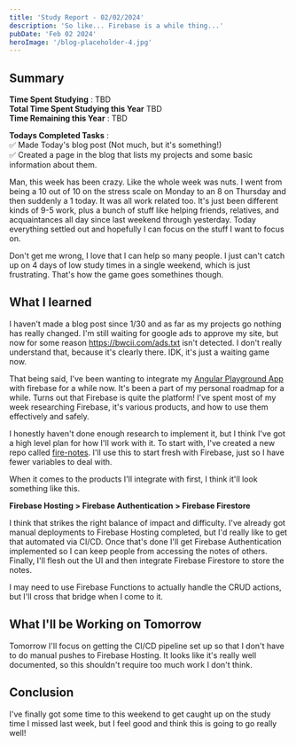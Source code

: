 ```yaml
---
title: 'Study Report - 02/02/2024'
description: 'So like... Firebase is a while thing...'
pubDate: 'Feb 02 2024'
heroImage: '/blog-placeholder-4.jpg'
---
```


## Summary
**Time Spent Studying** : TBD\
**Total Time Spent Studying this Year**  TBD \
**Time Remaining this Year** : TBD

**Todays Completed Tasks** : \
✅ Made Today's blog post (Not much, but it's something!) \
✅ Created a page in the blog that lists my projects and some basic information about them.


Man, this week has been crazy. Like the whole week was nuts. I went from being a 10 out of 10 on the stress scale on Monday to an 8 on Thursday and then suddenly a 1 today. It was all work related too. It's just been different kinds of 9-5 work, plus a bunch of stuff like helping friends, relatives, and acquaintances all day since last weekend through yesterday. Today everything settled out and hopefully I can focus on the stuff I want to focus on.

Don't get me wrong, I love that I can help so many people. I just can't catch up on 4 days of low study times in a single weekend, which is just frustrating. That's how the game goes somethines though.

## What I learned

I haven't made a blog post since 1/30 and as far as my projects go nothing has really changed. I'm still waiting for google ads to approve my site, but now for some reason https://bwcii.com/ads.txt isn't detected. I don't really understand that, because it's clearly there. IDK, it's just a waiting game now. 

That being said, I've been wanting to integrate my [Angular Playground App](https://angularplayground.bwcii.com) with firebase for a while now. It's been a part of my personal roadmap for a while. Turns out that Firebase is quite the platform! I've spent most of my week researching Firebase, it's various products, and how to use them effectively and safely.

I honestly haven't done enough research to implement it, but I think I've got a high level plan for how I'll work with it. To start with, I've created a new repo called [fire-notes](https://github.com/bwcii/fire-notes). I'll use this to start fresh with Firebase, just so I have fewer variables to deal with. 

When it comes to the products I'll integrate with first, I think it'll look something like this.

**Firebase Hosting > Firebase Authentication > Firebase Firestore**

I think that strikes the right balance of impact and difficulty. I've already got manual deployments to Firebase Hosting completed, but I'd really like to get that automated via CI/CD. Once that's done I'll get Firebase Authentication implemented so I can keep people from accessing the notes of others. Finally, I'll flesh out the UI and then integrate Firebase Firestore to store the notes.

I may need to use Firebase Functions to actually handle the CRUD actions, but I'll cross that bridge when I come to it.

## What I'll be Working on Tomorrow

Tomorrow I'll focus on getting the CI/CD pipeline set up so that I don't have to do manual pushes to Firebase Hosting. It looks like it's really well documented, so this shouldn't require too much work I don't think.

## Conclusion

I've finally got some time to this weekend to get caught up on the study time I missed last week, but I feel good and think this is going to go really well!